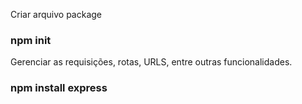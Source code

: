 

Criar arquivo package
### npm init


Gerenciar as requisições, rotas, URLS, entre outras funcionalidades.
### npm install express